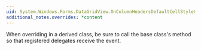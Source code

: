 ```yaml
---
uid: System.Windows.Forms.DataGridView.OnColumnHeadersDefaultCellStyleChanged(System.EventArgs)
additional_notes.overrides: *content
---
```


<p>When overriding <xref href="System.Windows.Forms.DataGridView.OnColumnHeadersDefaultCellStyleChanged(System.EventArgs)"></xref> in a derived class, be sure to call the base class's <xref href="System.Windows.Forms.DataGridView.OnColumnHeadersDefaultCellStyleChanged(System.EventArgs)"></xref> method so that registered delegates receive the event.</p>


